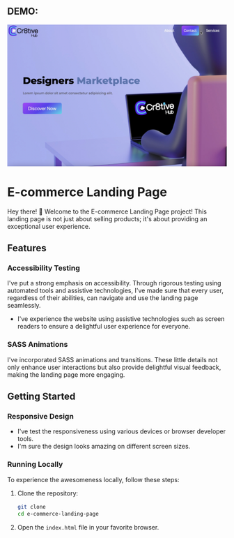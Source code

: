## DEMO:
![Landing page Demo](landingPage.png)

# E-commerce Landing Page

Hey there! 👋 Welcome to the E-commerce Landing Page project! This landing page is not just about selling products; it's about providing an exceptional user experience.

## Features

### Accessibility Testing

I've put a strong emphasis on accessibility. Through rigorous testing using automated tools and assistive technologies, I've made sure that every user, regardless of their abilities, can navigate and use the landing page seamlessly.

- I've experience the website using assistive technologies such as screen readers to ensure a delightful user experience for everyone.


### SASS Animations

I've incorporated SASS animations and transitions. These little details not only enhance user interactions but also provide delightful visual feedback, making the landing page more engaging.


## Getting Started


### Responsive Design

- I've test the responsiveness using various devices or browser developer tools.
- I'm sure the design looks amazing on different screen sizes.

### Running Locally

To experience the awesomeness locally, follow these steps:

1. Clone the repository:

    ```bash
    git clone
    cd e-commerce-landing-page
    ```

2. Open the `index.html` file in your favorite browser.


